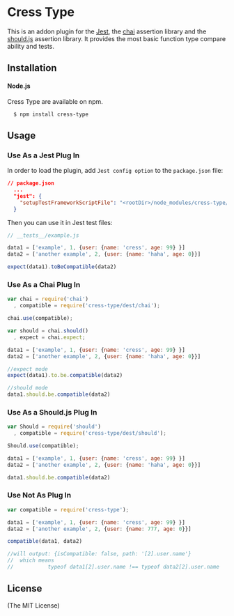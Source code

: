 # Cress Type

This is an addon plugin for the [Jest](https://github.com/facebook/jest), the [chai](http://github.com/logicalparadox/chai) assertion library and the [should.js](https://github.com/tj/should.js) assertion library. It provides the
most basic function type compare ability and tests. 

## Installation

#### Node.js

Cress Type are available on npm.

      $ npm install cress-type


## Usage

### Use As a Jest Plug In

In order to load the plugin, add `Jest config option` to the `package.json` file:

```json
// package.json
  ... 
  "jest": {
    "setupTestFrameworkScriptFile": "<rootDir>/node_modules/cress-type/dest/jest.js"
  }
```

Then you can use it in Jest test files:

```js
// __tests__/example.js

data1 = ['example', 1, {user: {name: 'cress', age: 99} }]
data2 = ['another example', 2, {user: {name: 'haha', age: 0}}]

expect(data1).toBeCompatible(data2)

```

### Use As a Chai Plug In

```js
var chai = require('chai')
  , compatible = require('cress-type/dest/chai');

chai.use(compatible);

var should = chai.should()
  , expect = chai.expect;

data1 = ['example', 1, {user: {name: 'cress', age: 99} }]
data2 = ['another example', 2, {user: {name: 'haha', age: 0}}]

//expect mode
expect(data1).to.be.compatible(data2)

//should mode
data1.should.be.compatible(data2)
```

### Use As a Should.js Plug In

```js
var Should = require('should')
  , compatible = require('cress-type/dest/should');

Should.use(compatible);

data1 = ['example', 1, {user: {name: 'cress', age: 99} }]
data2 = ['another example', 2, {user: {name: 'haha', age: 0}}]

data1.should.be.compatible(data2)
```


### Use Not As Plug In

```js
var compatible = require('cress-type');

data1 = ['example', 1, {user: {name: 'cress', age: 99} }]
data2 = ['another example', 2, {user: {name: 777, age: 0}}]

compatible(data1, data2)  

//will output: {isCompatible: false, path: '[2].user.name'}
//  which means
//           typeof data1[2].user.name !== typeof data2[2].user.name
```


## License

(The MIT License)
